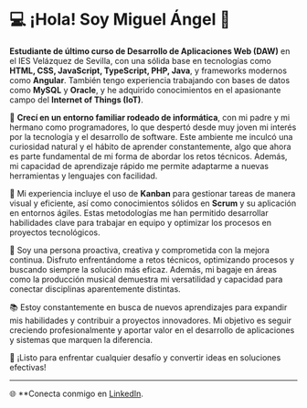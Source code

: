 # 💻 ¡Hola! Soy Miguel Ángel 👋  

**Estudiante de último curso de Desarrollo de Aplicaciones Web (DAW)** en el IES Velázquez de Sevilla, con una sólida base en tecnologías como **HTML, CSS, JavaScript, TypeScript, PHP, Java**, y frameworks modernos como **Angular**. También tengo experiencia trabajando con bases de datos como **MySQL** y **Oracle**, y he adquirido conocimientos en el apasionante campo del **Internet of Things (IoT)**.

🌟 **Crecí en un entorno familiar rodeado de informática**, con mi padre y mi hermano como programadores, lo que despertó desde muy joven mi interés por la tecnología y el desarrollo de software. Este ambiente me inculcó una curiosidad natural y el hábito de aprender constantemente, algo que ahora es parte fundamental de mi forma de abordar los retos técnicos. Además, mi capacidad de aprendizaje rápido me permite adaptarme a nuevas herramientas y lenguajes con facilidad.

🚀 Mi experiencia incluye el uso de **Kanban** para gestionar tareas de manera visual y eficiente, así como conocimientos sólidos en **Scrum** y su aplicación en entornos ágiles. Estas metodologías me han permitido desarrollar habilidades clave para trabajar en equipo y optimizar los procesos en proyectos tecnológicos.

🎯 Soy una persona proactiva, creativa y comprometida con la mejora continua. Disfruto enfrentándome a retos técnicos, optimizando procesos y buscando siempre la solución más eficaz. Además, mi bagaje en áreas como la producción musical demuestra mi versatilidad y capacidad para conectar disciplinas aparentemente distintas.

📚 Estoy constantemente en busca de nuevos aprendizajes para expandir mis habilidades y contribuir a proyectos innovadores. Mi objetivo es seguir creciendo profesionalmente y aportar valor en el desarrollo de aplicaciones y sistemas que marquen la diferencia.

💪 ¡Listo para enfrentar cualquier desafío y convertir ideas en soluciones efectivas!

---

🌐 **Conecta conmigo en [LinkedIn](https://www.linkedin.com/in/miguel-ángel-cuevas-rodríguez).


<!--
**mcuerod/mcuerod** is a ✨ _special_ ✨ repository because its `README.md` (this file) appears on your GitHub profile.

Here are some ideas to get you started:

- 🔭 I’m currently working on ...
- 🌱 I’m currently learning ...
- 👯 I’m looking to collaborate on ...
- 🤔 I’m looking for help with ...
- 💬 Ask me about ...
- 📫 How to reach me: ...
- 😄 Pronouns: ...
- ⚡ Fun fact: ...
-->
